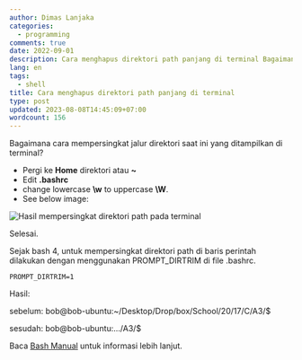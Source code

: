 ```yaml
---
author: Dimas Lanjaka
categories:
  - programming
comments: true
date: 2022-09-01
description: Cara menghapus direktori path panjang di terminal Bagaimana cara mempersingkat jalur direktori saat ini yang ditampilkan di terminal? Pergi ke Home direktori at
lang: en
tags:
  - shell
title: Cara menghapus direktori path panjang di terminal
type: post
updated: 2023-08-08T14:45:09+07:00
wordcount: 156
---
```


Bagaimana cara mempersingkat jalur direktori saat ini yang ditampilkan di terminal? 

- Pergi ke **Home** direktori atau **~**
- Edit **.bashrc**
- change lowercase **\w** to uppercase **\W**.
- See below image:

![Hasil mempersingkat direktori path pada terminal](https://user-images.githubusercontent.com/12471057/197099003-41e4e0c3-8f3b-43bb-af66-466956a1d9a0.png)

Selesai.

Sejak bash 4, untuk mempersingkat direktori path di baris perintah dilakukan dengan menggunakan PROMPT_DIRTRIM di file .bashrc.
```properties
PROMPT_DIRTRIM=1
```
Hasil:

sebelum: bob@bob-ubuntu:~/Desktop/Drop/box/School/20/17/C/A3/$

sesudah: bob@bob-ubuntu:.../A3/$

Baca [Bash Manual](https://www.gnu.org/software/bash/manual/html_node/Bash-Variables.html#index-PROMPT_005fDIRTRIM) untuk informasi lebih lanjut.

